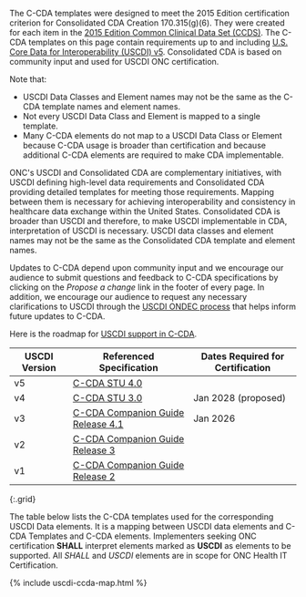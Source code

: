 <!-- {% raw %} to make the USCDI table

need 

source CSV file = `input/data/uscdi-table.csv`
markdown page file = `input/pagecontent/uscdi.md`
liquid template files = `input/includes/uscdi-ccda-map.html`,`input/includes/sd_link.html`
icons (png files) = `input/images/<"kebab case" USCDI class names>.png`

1. create the source CSV file with all the same column names
    - FHIRPath column is not used for rendering so can replace with template name or whatever
    - this file lives in the `input/data` folder
    - It is copied to the `input/images` folder as both a csv and convert to excel file using a bash/python script.
2. The pagecontent/uscdi.md page is where the table is rendered
3. the liquid template tag "{% include uscdi-ccda-map.html %}" references `includes/uscdi-ccda-map.html` which does the rendering
   - this file depends on another liquid template {% include sd_link.html title = title  %} which refererence `includes/sd_link.html` to get the profile page link.
   1. icons (png images) are in the `input/images` are named using the "kebab case" USCDI class names.{% endraw %} -->

The C-CDA templates were designed to meet the 2015 Edition certification criterion for Consolidated CDA Creation 170.315(g)(6). They were created for each item in the [2015 Edition Common Clinical Data Set (CCDS)](https://www.healthit.gov/sites/default/files/ccds_reference_document_v1_1.pdf). The C-CDA templates on this page contain requirements up to and including [U.S. Core Data for Interoperability (USCDI) v5](https://www.healthit.gov/isa/united-states-core-data-interoperability-uscdi).  Consolidated CDA is based on community input and used for USCDI  ONC certification.

Note that:
-  USCDI Data Classes and Element names may not be the same as the C-CDA template names and element names.
-  Not every USCDI Data Class and Element is mapped to a single template.
-  Many C-CDA elements do not map to a USCDI Data Class or Element because C-CDA usage is broader than certification and because additional C-CDA elements are required to make CDA implementable.

ONC's USCDI and Consolidated CDA are complementary initiatives, with USCDI defining high-level data requirements and Consolidated CDA providing detailed templates for meeting those requirements. Mapping between them is necessary for achieving interoperability and consistency in healthcare data exchange within the United States.  Consolidated CDA is broader than USCDI and therefore, to make USCDI implementable in CDA, interpretation of USCDI is necessary.  USCDI data classes and element names may not be the same as the Consolidated CDA template and element names.

Updates to C-CDA depend upon community input and we encourage our audience to submit questions and feedback to C-CDA specifications by clicking on the *Propose a change* link in the footer of every page.  In addition, we encourage our audience to request any necessary clarifications to USCDI through the [USCDI ONDEC process](https://www.healthit.gov/isa/ONDEC) that helps inform future updates to C-CDA.

Here is the roadmap for [USCDI support in C-CDA](https://confluence.hl7.org/spaces/USR/pages/345082630/2025+C-CDA+Version+Support).

| USCDI Version | Referenced Specification | Dates Required for Certification |
|---------------|----------------------------------------------|---|
| v5            | [C-CDA STU 4.0](https://hl7.org/cda/us/ccda/) | |
| v4            | [C-CDA STU 3.0](https://hl7.org/cda/us/ccda/) | Jan 2028 (proposed) |
| v3            | [C-CDA Companion Guide Release 4.1](https://www.hl7.org/implement/standards/product_brief.cfm?product_id=447)      | Jan 2026 |
| v2            | [C-CDA Companion Guide Release 3](http://www.hl7.org/implement/standards/product_brief.cfm?product_id=447)        | |
| v1            | [C-CDA Companion Guide Release 2](http://www.hl7.org/implement/standards/product_brief.cfm?product_id=447)        | |
{:.grid}

The table below lists the C-CDA templates used for the corresponding USCDI Data elements. It is a mapping between USCDI data elements and C-CDA Templates and C-CDA elements.  Implementers seeking ONC certification **SHALL** interpret elements marked as **USCDI** as elements to be supported.  All *SHALL* and *USCDI* elements are in scope for ONC Health IT Certification.

<!-- Do we add this later: This information is also available as a [csv](uscdi-table.csv) or [excel](uscdi-table.xlsx) file -->

{% include uscdi-ccda-map.html %}








   
